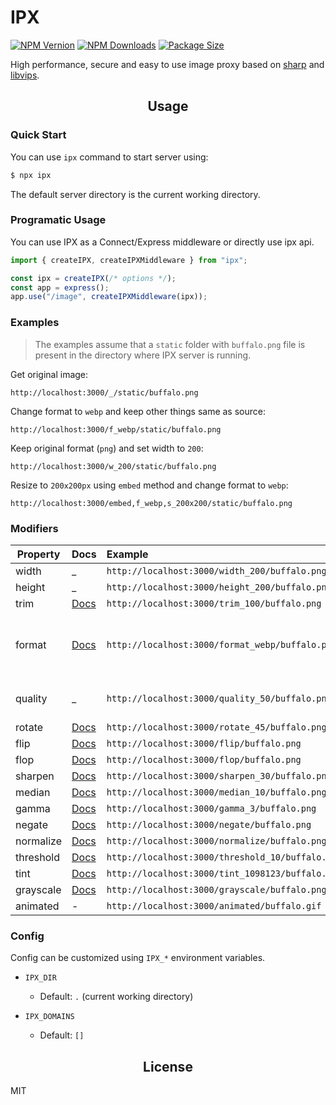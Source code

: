 # IPX

[![NPM Vernion](https://flat.badgen.net/npm/v/ipx)](https://www.npmjs.com/package/ipx)
[![NPM Downloads](https://flat.badgen.net/npm/dt/ipx)](https://www.npmjs.com/package/ipx)
[![Package Size](https://flat.badgen.net/packagephobia/install/ipx)](https://packagephobia.now.sh/result?p=ipx)

High performance, secure and easy to use image proxy based on [sharp](https://github.com/lovell/sharp) and [libvips](https://github.com/libvips/libvips).

<h2 align="center">Usage</h2>

### Quick Start

You can use `ipx` command to start server using:

```bash
$ npx ipx
```

The default server directory is the current working directory.

### Programatic Usage

You can use IPX as a Connect/Express middleware or directly use ipx api.

```js
import { createIPX, createIPXMiddleware } from "ipx";

const ipx = createIPX(/* options */);
const app = express();
app.use("/image", createIPXMiddleware(ipx));
```

### Examples

> The examples assume that a `static` folder with `buffalo.png` file is present in the directory where IPX server is running.

Get original image:

`http://localhost:3000/_/static/buffalo.png`

Change format to `webp` and keep other things same as source:

`http://localhost:3000/f_webp/static/buffalo.png`

Keep original format (`png`) and set width to `200`:

`http://localhost:3000/w_200/static/buffalo.png`

Resize to `200x200px` using `embed` method and change format to `webp`:

`http://localhost:3000/embed,f_webp,s_200x200/static/buffalo.png`

### Modifiers

| Property  | Docs                                                            | Example                                          | Comments                                                              |
| --------- | :-------------------------------------------------------------- | :----------------------------------------------- | :-------------------------------------------------------------------- |
| width     | \_                                                              | `http://localhost:3000/width_200/buffalo.png`    |
| height    | \_                                                              | `http://localhost:3000/height_200/buffalo.png`   |
| trim      | [Docs](https://sharp.pixelplumbing.com/api-resize#trim)         | `http://localhost:3000/trim_100/buffalo.png`     |
| format    | [Docs](https://sharp.pixelplumbing.com/api-output#toformat)     | `http://localhost:3000/format_webp/buffalo.png`  | Supported format: `jpg`, `jpeg`, `png`, `webp`, `avif`, `gif`, `heif` |
| quality   | \_                                                              | `http://localhost:3000/quality_50/buffalo.png`   | Accepted values: 0 to 100                                             |
| rotate    | [Docs](https://sharp.pixelplumbing.com/api-operation#rotate)    | `http://localhost:3000/rotate_45/buffalo.png`    |
| flip      | [Docs](https://sharp.pixelplumbing.com/api-operation#flip)      | `http://localhost:3000/flip/buffalo.png`         |
| flop      | [Docs](https://sharp.pixelplumbing.com/api-operation#flop)      | `http://localhost:3000/flop/buffalo.png`         |
| sharpen   | [Docs](https://sharp.pixelplumbing.com/api-operation#sharpen)   | `http://localhost:3000/sharpen_30/buffalo.png`   |
| median    | [Docs](https://sharp.pixelplumbing.com/api-operation#median)    | `http://localhost:3000/median_10/buffalo.png`    |
| gamma     | [Docs](https://sharp.pixelplumbing.com/api-operation#gamma)     | `http://localhost:3000/gamma_3/buffalo.png`      |
| negate    | [Docs](https://sharp.pixelplumbing.com/api-operation#negate)    | `http://localhost:3000/negate/buffalo.png`       |
| normalize | [Docs](https://sharp.pixelplumbing.com/api-operation#normalize) | `http://localhost:3000/normalize/buffalo.png`    |
| threshold | [Docs](https://sharp.pixelplumbing.com/api-operation#threshold) | `http://localhost:3000/threshold_10/buffalo.png` |
| tint      | [Docs](https://sharp.pixelplumbing.com/api-colour#tint)         | `http://localhost:3000/tint_1098123/buffalo.png` |
| grayscale | [Docs](https://sharp.pixelplumbing.com/api-colour#grayscale)    | `http://localhost:3000/grayscale/buffalo.png`    |
| animated  | -                                                               | `http://localhost:3000/animated/buffalo.gif`     | Experimental                                                          |

### Config

Config can be customized using `IPX_*` environment variables.

- `IPX_DIR`

  - Default: `.` (current working directory)

- `IPX_DOMAINS`
  - Default: `[]`

<h2 align="center">License</h2>

MIT
